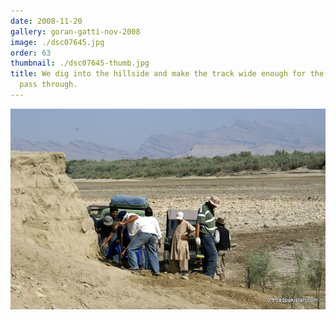 ```yaml
---
date: 2008-11-20
gallery: goran-gatti-nov-2008
image: ./dsc07645.jpg
order: 63
thumbnail: ./dsc07645-thumb.jpg
title: We dig into the hillside and make the track wide enough for the vehicles to
  pass through.
---
```


![We dig into the hillside and make the track wide enough for the vehicles to pass through.](./dsc07645.jpg)